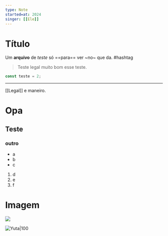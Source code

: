```yaml
---
type: Note
started=at: 2024
singer: [[Ele]]
---
```


# Título

Um **arquivo** de _teste_ só ==para== ver ~no~ que da. #hashtag

> Teste legal
> muito bom esse teste.

```javascript
const teste = 2;
```

---

[[Legal]] e maneiro.

# Opa

## Teste

### outro

- a
- b
- c

1. d
2. e
3. f

# Imagem

<img src="https://static.wikia.nocookie.net/jujutsu-kaisen/images/7/79/Yuta_Okkotsu_%28Chapter_137%29.png/revision/latest?cb=20210201190010" />

![Yuta|100](https://static.wikia.nocookie.net/jujutsu-kaisen/images/7/79/Yuta_Okkotsu_%28Chapter_137%29.png/revision/latest?cb=20210201190010)
